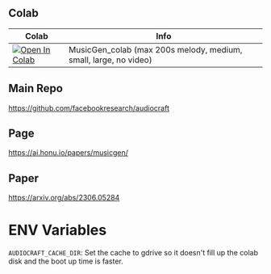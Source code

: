 ## Colab

| Colab | Info
| --- | --- |
[![Open In Colab](https://colab.research.google.com/assets/colab-badge.svg)](https://colab.research.google.com/github/angelbarrera92/MusicGen/blob/main/MusicGen.ipynb) | MusicGen_colab (max 200s melody, medium, small, large, no video)

## Main Repo
https://github.com/facebookresearch/audiocraft

## Page
https://ai.honu.io/papers/musicgen/

## Paper
https://arxiv.org/abs/2306.05284


# ENV Variables

`AUDIOCRAFT_CACHE_DIR`: Set the cache to gdrive so it doesn't fill up the colab disk and the boot up time is faster.